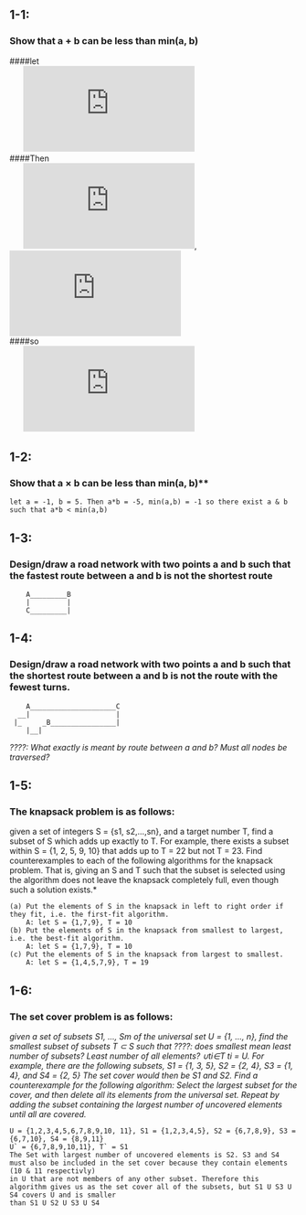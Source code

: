 ## 1-1: 
### Show that a + b can be less than min(a, b) 

####let\
&nbsp;&nbsp;&nbsp;&nbsp;&nbsp;&nbsp;![formula](http://latex.codecogs.com/gif.latex?%24%24%5Cdisplaystyle%5C%20a%20%3D%20-1%2C%20b%20%3D%20-1%24%24 "$$\\displaystyle\\ a = -1, b = -1$$")\
####Then\
&nbsp;&nbsp;&nbsp;&nbsp;&nbsp;&nbsp;![formula](http://latex.codecogs.com/gif.latex?%24%24%5Cdisplaystyle%5C%20a%20%2B%20b%20%3D%20-2%24%24 "$$\\displaystyle\\ a + b = -2$$"), 
&nbsp;&nbsp;&nbsp;&nbsp;&nbsp;&nbsp;![formula](http://latex.codecogs.com/gif.latex?%24%24%5Cdisplaystyle%5Cmin%28a%2Cb%29%20%3D%20-1%24%24%20 "$$\\displaystyle\\min(a,b) = -1$$ ")\
####so\
&nbsp;&nbsp;&nbsp;&nbsp;&nbsp;&nbsp;![formula](http://latex.codecogs.com/gif.latex?%24%24%5Cdisplaystyle%5C%20%5Cexists%20a%2C%20b%20%5Cin%20Z%20%3A%20a%2Bb%20%3C%20min%28a%2Cb%29%24%24 "$$\\displaystyle\\ \\exists  a, b \\in Z : a+b < min(a,b)$$")



## 1-2: 
### Show that a × b can be less than min(a, b)** 

	let a = -1, b = 5. Then a*b = -5, min(a,b) = -1 so there exist a & b such that a*b < min(a,b)



## 1-3: 
### Design/draw a road network with two points a and b such that the fastest route between a and b is not the shortest route
		
		A_________B
	    |		  |
	    C_________|

## 1-4:
### Design/draw a road network with two points a and b such that the shortest route between a and b is not the route with the fewest turns.

		A_____________________C
	  __|                     |
	 |_     _B________________|
	 	|__|

*????: What exactly is meant by route between a and b? Must all nodes be traversed?*


## 1-5: 
### The knapsack problem is as follows: 
given a set of integers S = {s1, s2,...,sn},
and a target number T, find a subset of S which adds up exactly to T. For example,
there exists a subset within S = {1, 2, 5, 9, 10} that adds up to T = 22 but not
T = 23.
Find counterexamples to each of the following algorithms for the knapsack problem.
That is, giving an S and T such that the subset is selected using the algorithm does
not leave the knapsack completely full, even though such a solution exists.*

	(a) Put the elements of S in the knapsack in left to right order if they fit, i.e. the first-fit algorithm.
		A: let S = {1,7,9}, T = 10
	(b) Put the elements of S in the knapsack from smallest to largest, i.e. the best-fit algorithm.
		A: let S = {1,7,9}, T = 10
	(c) Put the elements of S in the knapsack from largest to smallest.	
		A: let S = {1,4,5,7,9}, T = 19

## 1-6:
### The set cover problem is as follows: 
*given a set of subsets S1, ..., Sm of the
universal set U = {1, ..., n}, find the smallest subset of subsets T ⊂ S such that   ????: does smallest mean least number of subsets? Least number of all elements?
∪ti∈T ti = U. For example, there are the following subsets, S1 = {1, 3, 5}, S2 =
{2, 4}, S3 = {1, 4}, and S4 = {2, 5} The set cover would then be S1 and S2.
Find a counterexample for the following algorithm: Select the largest subset for the
cover, and then delete all its elements from the universal set. Repeat by adding the
subset containing the largest number of uncovered elements until all are covered.*

	U = {1,2,3,4,5,6,7,8,9,10, 11}, S1 = {1,2,3,4,5}, S2 = {6,7,8,9}, S3 = {6,7,10}, S4 = {8,9,11}
	U` = {6,7,8,9,10,11}, T` = S1
	The Set with largest number of uncovered elements is S2. S3 and S4 must also be included in the set cover because they contain elements (10 & 11 respectivly)
	in U that are not members of any other subset. Therefore this algorithm gives us as the set cover all of the subsets, but S1 U S3 U S4 covers U and is smaller
	than S1 U S2 U S3 U S4

